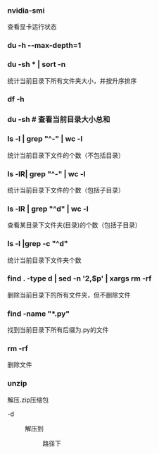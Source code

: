 



### nvidia-smi

查看显卡运行状态



### du -h --max-depth=1

### du -sh \* | sort -n

统计当前目录下所有文件夹大小，并按升序排序



### df -h

### du -sh # 查看当前目录大小总和





### ls -l | grep "^-" | wc -l

统计当前目录下文件的个数（不包括目录）

### ls -lR| grep "^-" | wc -l

统计当前目录下文件的个数（包括子目录）

### ls -lR | grep "^d" | wc -l

查看某目录下文件夹(目录)的个数（包括子目录）

### ls -l |grep -c "^d"

统计当前目录下文件夹个数



### find . -type d | sed -n '2,$p' | xargs rm -rf

删除当前目录下的所有文件夹，但不删除文件

### find -name "*.py"

找到当前目录下所有后缀为.py的文件



### rm -rf 

删除文件



### unzip

解压.zip压缩包

-d <dir> 解压到<dir>路径下